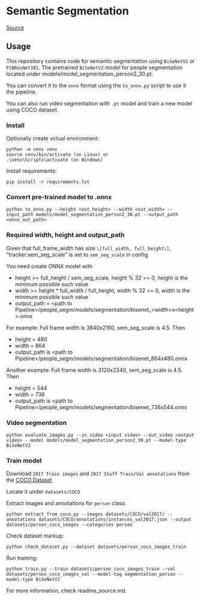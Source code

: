 # Semantic Segmentation
[Source](https://github.com/WillBrennan/SemanticSegmentation)
## Usage
This repository contains code for semantic segmentation using `BiSeNetV2` or `FCNResNet101`.
The pretrained `BiSeNetV2` model for people segmentation located under models/model_segmentation_person2_30.pt.

You can convert it to the `onnx` format using the `to_onnx.py` script to use it the pipeline.

You can also run video segmentation with `.pt` model and train a new model using COCO dataset.

### Install
Optionally create virtual environment:
```
python -m venv venv
source venv/bin/activate (on Linux) or
.\venv\Scripts\activate (on Windows)
```
Install requirements:
```
pip install -r requirements.txt
```
### Convert pre-trained model to .onnx
```
python to_onnx.py --height <out_height> --width <out_width> --input_path models/model_segmentation_person2_30.pt --output_path <onnx_out_path>
```
### Required width, height and output_path
Given that full_frame_width has size `\[full_width, full_height\]`,
"tracker:sem_seg_scale" is set to `sem_seg_scale` in config.

You need create ONNX model with
* height >= full_height / sem_seg_scale, height % 32 == 0, height is the minimum possible such value 
* width >= height * full_width / full_height, width % 32 == 0, width is the minimum possible such value
* output_path = \<path to Pipeline\>/people_segm/models/segmentation/bisenet_\<width\>x\<height\>.onnx

For example:
Full frame width is 3840x2160, sem_seg_scale is 4.5. Then
* height = 480
* width = 864
* output_path is \<path to Pipeline\>/people_segm/models/segmentation/bisenet_864x480.onnx

Another example:
Full frame width is 3120x2340, sem_seg_scale is 4.5. Then
* height = 544
* width = 736
* output_path is \<path to Pipeline\>/people_segm/models/segmentation/bisenet_736x544.onnx

### Video segmentation
```
python evaluate_images.py --in_video <input video> --out_video <output video> --model models/model_segmentation_person2_30.pt --model-type BiSeNetV2
```

### Train model
Download `2017 Train images` and `2017 Stuff Train/Val annotations` from the [COCO Dataset](https://cocodataset.org/#download).

Locate it under `datasets/COCO`

Extract images and annotations for `person` class:

```
python extract_from_coco.py --images datasets/COCO/val2017/ --annotations datasets/COCO/annotations/instances_val2017.json --output datasets/person_coco_images --categories person 
```

Check dataset markup:

```
python check_dataset.py --dataset datasets/person_coco_images_train
```

Run training:
```
python train.py --train datasets/person_coco_images_train --val datasets/person_coco_images_val --model-tag segmentation_person --model-type BiSeNetV2
```

For more information, check readme_source.md.